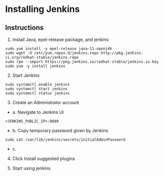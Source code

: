 # Installing Jenkins

## Instructions

1. Install Java, epel-release package, and jenkins

```
sudo yum install -y epel-release java-11-openjdk
sudo wget -O /etc/yum.repos.d/jenkins.repo http://pkg.jenkins-ci.org/redhat-stable/jenkins.repo
sudo rpm --import https://pkg.jenkins.io/redhat-stable/jenkins.io.key
sudo yum -y install jenkins
```

2. Start Jenkins

```
sudo systemctl enable jenkins
sudo systemctl start jenkins
sudo systemctl status jenkins
```

3. Create an Administrator account
- a. Navigate to Jenkins UI

```
<JENKINS_PUBLIC_IP>:8080
```

- b. Copy temporary password given by Jenkins

```
sudo cat /var/lib/jenkins/secrets/initialAdminPassword
```

- c. 

4. Click Install suggested plugins

5. Start using jenkins